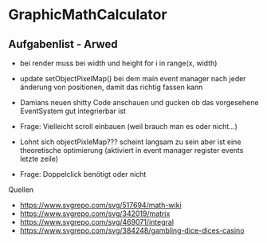 # GraphicMathCalculator

## Aufgabenlist - Arwed
+ bei render muss bei width und height for i in range(x, width)
+ update setObjectPixelMap() bei dem main event manager nach jeder änderung von positionen, damit das richtig fassen kann
+ Damians neuen shitty Code anschauen und gucken ob das vorgesehene EventSystem gut integrierbar ist
+ Frage: Vielleicht scroll einbauen (weil brauch man es oder nicht...)

+ Lohnt sich objectPixleMap??? scheint langsam zu sein aber ist eine theoretische optimierung (aktiviert in event manager register events letzte zeile)
+ Frage: Doppelclick benötigt oder nicht

Quellen
+ https://www.svgrepo.com/svg/517694/math-wiki 
+ https://www.svgrepo.com/svg/342019/matrix
+ https://www.svgrepo.com/svg/469071/integral
+ https://www.svgrepo.com/svg/384248/gambling-dice-dices-casino